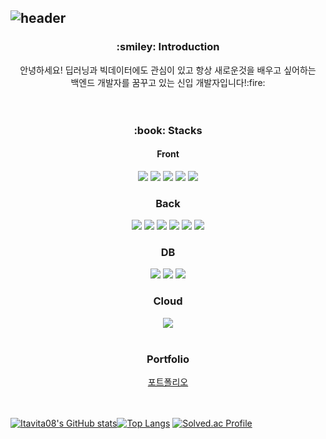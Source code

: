 ![header](https://capsule-render.vercel.app/api?type=transparent&color=auto&height=100&section=header&text=YeongJun%20GitHub&fontSize=50&fontColor=99ccff)
--
<div align="center"><h3>:smiley: Introduction</h3></div>
<div align="center">안녕하세요! 딥러닝과 빅데이터에도 관심이 있고 항상 새로운것을 배우고 싶어하는</div>
<div align="center">백엔드 개발자를 꿈꾸고 있는 신입 개발자입니다!:fire:</div>
<br/> 
<br/> 
<div align="center"><h3>:book: Stacks</h3></div>
<div align="center"><h4>Front</h4></div>
<div align="center">
<img src="https://img.shields.io/badge/React-61DAFB?style=flat&logo=React&logoColor=white"/>  
<img src="https://img.shields.io/badge/JavaScript-F7DF1E?style=flat&logo=JavaScript&logoColor=white"/>
<img src="https://img.shields.io/badge/HTML5-E34F26?style=flat&logo=HTML5&logoColor=white"/>
<img src="https://img.shields.io/badge/Flutter-02569B?style=flat&logo=Flutter&logoColor=white"/>
<img src="https://img.shields.io/badge/Dart-0175C2?style=flat&logo=Dart&logoColor=white"/>
</div>
<div align="center"><h3>Back</h3></div>
<div align="center">
<img src="https://img.shields.io/badge/Spring-6DB33F?style=flat&logo=Spring&logoColor=white"/>  
<img src="https://img.shields.io/badge/Spring Boot-6DB33F?style=flat&logo=Spring Boot&logoColor=white"/>
<img src="https://img.shields.io/badge/Python-3776AB?style=flat&logo=Python&logoColor=white"/>
<img src="https://img.shields.io/badge/Flask-000000?style=flat&logo=Flask&logoColor=white"/>
<img src="https://img.shields.io/badge/Java-007396?style=flat&logo=java&logoColor=white"/>
<img src="https://img.shields.io/badge/Node.js-339933?style=flat&logo=Node.js&logoColor=white"/>
</div>
<div align="center"><h3>DB</h3></div>
<div align="center">
<img src="https://img.shields.io/badge/MySQL-4479A1?style=flat&logo=MySQL&logoColor=white"/>  
<img src="https://img.shields.io/badge/Elasticsearch-005571F?style=flat&logo=Elasticsearch&logoColor=white"/>
<img src="https://img.shields.io/badge/Logstash-005571?style=flat&logo=Logstash&logoColor=white"/>
</div>
<div align="center"><h3>Cloud</h3></div>
<div align="center">
<img src="https://img.shields.io/badge/Amazon AWS-232F3E?style=flat&logo=Amazon AWS&logoColor=white"/>  
</div>   
<br/>
<div align="center"><h3>Portfolio</h3></div>
<div align="center">
  <a href="https://itavita08.notion.site/itavita08/ab07b6dcb6824db2869b254db92df0b7">포트폴리오</a>
</div>   
<br/>
<br/>


[![Itavita08's GitHub stats](https://github-readme-stats.vercel.app/api?username=itavita08)]()[![Top Langs](https://github-readme-stats.vercel.app/api/top-langs/?username=itavita08&hide=jupyter%20notebook,javascript&layout=compact)](https://github.com/itavita08/github-readme-stats) [![Solved.ac Profile](http://mazassumnida.wtf/api/v2/generate_badge?boj=tkfkd1108)](https://solved.ac/tkfkd1108/)

